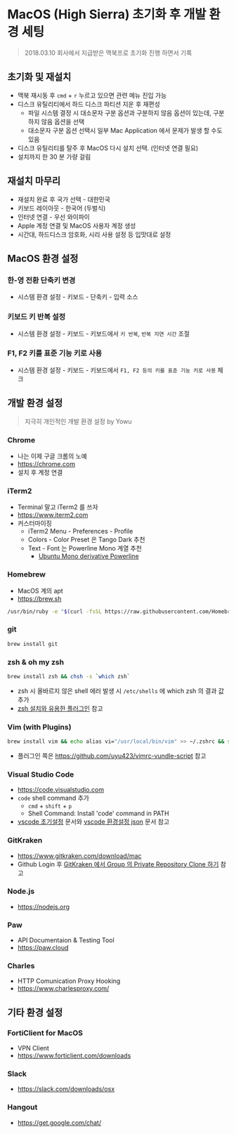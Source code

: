 # MacOS (High Sierra) 초기화 후 개발 환경 세팅

> 2018.03.10 회사에서 지급받은 맥북프로 초기화 진행 하면서 기록

## 초기화 및 재설치

- 맥북 재시동 후 `cmd` + `r` 누르고 있으면 관련 메뉴 진입 가능
- 디스크 유틸리티에서 하드 디스크 파티션 지운 후 재편성
  - 파일 시스템 결정 시 대소문자 구분 옵션과 구분하지 않음 옵션이 있는데, 구분하지 않음 옵션을 선택
  - 대소문자 구분 옵션 선택시 일부 Mac Application 에서 문제가 발생 할 수도 있음
- 디스크 유틸리티를 탈주 후 MacOS 다시 설치 선택. (인터넷 연결 필요)
- 설치까지 한 30 분 가량 걸림

## 재설치 마무리

- 재설치 완료 후 국가 선택 - 대한민국
- 키보드 레이아웃 - 한국어 (두벌식)
- 인터넷 연결 - 우선 와이파이
- Apple 계정 연결 및 MacOS 사용자 계정 생성
- 시간대, 하드디스크 암호화, 시리 사용 설정 등 입맛대로 설정

## MacOS 환경 설정

### 한-영 전환 단축키 변경

- 시스템 환경 설정 - 키보드 - 단축키 - 입력 소스

### 키보드 키 반복 설정

- 시스템 환경 설정 - 키보드 - 키보드에서 `키 반복`, `반복 지연 시간` 조절

### F1, F2 키를 표준 기능 키로 사용

- 시스템 환경 설정 - 키보드 - 키보드에서 `F1, F2 등의 키를 표준 기능 키로 사용` 체크

## 개발 환경 설정

> 지극히 개인적인 개발 환경 설정 by Yowu

### Chrome

- 나는 이제 구글 크롬의 노예
- https://chrome.com
- 설치 후 계정 연결

### iTerm2

- Terminal 말고 iTerm2 를 쓰자
- https://www.iterm2.com
- 커스터마이징
  - iTerm2 Menu - Preferences - Profile
  - Colors - Color Preset 은 Tango Dark 추천
  - Text - Font 는 Powerline Mono 계열 추천
    - [Ubuntu Mono derivative Powerline](https://github.com/powerline/fonts/tree/master/UbuntuMono)

### Homebrew

- MacOS 계의 apt
- https://brew.sh

```bash
/usr/bin/ruby -e "$(curl -fsSL https://raw.githubusercontent.com/Homebrew/install/master/install)"
```

### git

```bash
brew install git
```

### zsh & oh my zsh

```bash
brew install zsh && chsh -s `which zsh`
```

- zsh 시 올바르지 않은 shell 에러 발생 시 `/etc/shells` 에 which zsh 의 결과 값 추가
- [zsh 설치와 유용한 플러그인](https://github.com/uyu423/TIL/blob/master/Terminal/zsh-%EC%84%A4%EC%B9%98-%ED%9B%84-%EC%9C%A0%EC%9A%A9%ED%95%9C-%ED%94%8C%EB%9F%AC%EA%B7%B8%EC%9D%B8.md) 참고

### Vim (with Plugins)

```bash
brew install vim && echo alias vi="/usr/local/bin/vim" >> ~/.zshrc && source ~/.zshrc
```

- 플러그인 쪽은 https://github.com/uyu423/vimrc-vundle-script 참고

### Visual Studio Code

- https://code.visualstudio.com
- `code` shell command 추가
  - `cmd` + `shift` + `p`
  - Shell Command: Install 'code' command in PATH
- [vscode 초기설정](https://github.com/uyu423/TIL/blob/master/VsCode/%EC%B4%88%EA%B8%B0%20%EC%84%B8%ED%8C%85.md) 문서와 [vscode 환경설정 json](https://github.com/uyu423/TIL/blob/master/VsCode/json%20%EC%84%A4%EC%A0%95.md) 문서 참고

### GitKraken

- https://www.gitkraken.com/download/mac
- Github Login 후 [GitKraken 에서 Group 의 Private Repository Clone 하기](https://github.com/uyu423/TIL/blob/master/git%EA%B3%BC%20Github/GitKraken%EC%97%90%EC%84%9C%20Group%EC%9D%98%20Private%20Repository%20Clone%ED%95%98%EA%B8%B0.md) 참고

### Node.js

- https://nodejs.org

### Paw

- API Documentaion & Testing Tool
- https://paw.cloud

### Charles

- HTTP Comunication Proxy Hooking
- https://www.charlesproxy.com/

## 기타 환경 설정

### FortiClient for MacOS

- VPN Client
- https://www.forticlient.com/downloads

### Slack

- https://slack.com/downloads/osx

### Hangout

- https://get.google.com/chat/
